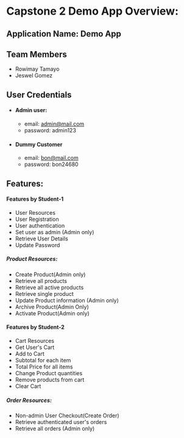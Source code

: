 
# Capstone 2 Demo App Overview:




## Application Name: Demo App
## Team Members

- Rowimay Tamayo
- Jeswel Gomez


## User Credentials

- #### Admin user:

  - email: admin@mail.com
  - password: admin123

- #### Dummy Customer

  - email: bon@mail.com
  - password: bon24680
  
## Features:
#### Features by Student-1

- User Resources
- User Registration
- User authentication
- Set user as admin (Admin only)
- Retrieve User Details
- Update Password

##### Product Resources:

- Create Product(Admin only)
- Retrieve all products
- Retrieve all active products
- Retrieve single product
- Update Product information (Admin only)
- Archive Product(Admin Only)
- Activate Product(Admin only)

#### Features by Student-2

- Cart Resources
- Get User's Cart
- Add to Cart
- Subtotal for each item
- Total Price for all items
- Change Product quantities
- Remove products from cart
- Clear Cart

##### Order Resources:

- Non-admin User Checkout(Create Order)
- Retrieve authenticated user's orders
- Retrieve all orders (Admin only)